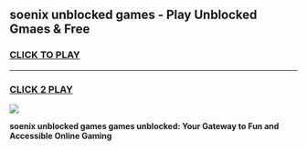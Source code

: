 
## soenix unblocked games - Play Unblocked Gmaes & Free
<h3>
<a href="https://news.freeplayer.one?title=soenix_unblocked_games&ref=23F">CLICK TO PLAY</a></h3>
<hr>

<h3>
<a href="https://news.freeplayer.one?title=soenix_unblocked_games&ref=23F">CLICK 2 PLAY</a>
  
</h3>

<a href="https://news.freeplayer.one?title=soenix_unblocked_games&ref=23F/"><img src="https://clearcache.store/games.png"></a>


**soenix unblocked games games unblocked: Your Gateway to Fun and Accessible Online Gaming**
